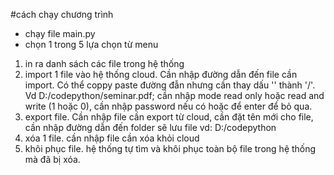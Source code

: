 #cách chạy chương trình
- chạy file main.py
- chọn 1 trong 5 lựa chọn từ menu
1. in ra danh sách các file trong hệ thống
2. import 1 file vào hệ thống cloud. Cần nhập đường dẫn đến file cần import. Có thể coppy paste
đường đẫn nhưng cần thay dấu '\' thành '/'. Vd D:/codepython/seminar.pdf; cần nhập mode read only
hoặc read and write (1 hoặc 0), cần nhập password nếu có hoặc để enter để bỏ qua.
3. export file. Cần nhập file cần export từ cloud, cần đặt tên mới cho file, cần nhập đường
dẫn đến folder sẽ lưu file vd: D:/codepython
4. xóa 1 file. cần nhập file cần xóa khỏi cloud
5. khôi phục file. hệ thống tự tìm và khôi phục toàn bộ file trong hệ thống mà đã bị xóa.